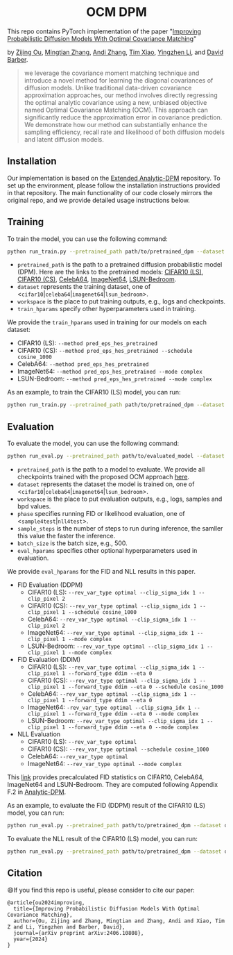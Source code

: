<h1 align="center">OCM DPM</h1>

This repo contains PyTorch implementation of the paper "[Improving Probabilistic Diffusion Models With Optimal Covariance Matching](https://arxiv.org/abs/2406.10808)"

by [Zijing Ou](https://j-zin.github.io/), [Mingtian Zhang](https://mingtian.ai/), [Andi Zhang](https://andi.ac/), [Tim Xiao](https://timx.me/), [Yingzhen Li](http://yingzhenli.net/home/en/), and [David Barber](http://web4.cs.ucl.ac.uk/staff/D.Barber/pmwiki/pmwiki.php).

> we leverage the covariance moment matching technique and introduce a novel method for learning the diagonal covariances of diffusion models. Unlike traditional data-driven covariance approximation approaches, our method involves directly regressing the optimal analytic covariance using a new, unbiased objective named Optimal Covariance Matching (OCM). This approach can significantly reduce the approximation error in covariance prediction. We demonstrate how our method can substantially enhance the sampling efficiency, recall rate and likelihood of both diffusion models and latent diffusion models.

## Installation

Our implementation is based on the [Extended Analytic-DPM](https://github.com/baofff/Extended-Analytic-DPM) repository. To set up the environment, please follow the installation instructions provided in that repository. The main functionality of our code closely mirrors the original repo, and we provide detailed usage instructions below.

## Training

To train the model, you can use the following command:

```bash
python run_train.py --pretrained_path path/to/pretrained_dpm --dataset dataset --workspace path/to/working_directory $train_hparams
```

* `pretrained_path` is the path to a pretrained diffusion probabilistic model (DPM). Here are the links to the pretrained models:
  [CIFAR10 (LS)](https://drive.google.com/file/d/1rhZBWUDK3_q37Iac3sXq6WnxR_OHhPyI/view), [CIFAR10 (CS)](https://drive.google.com/file/d/1ONNLpqPDLr4NesC0TfVZ3dCyaVBu7Xw0/view), [CelebA64](https://drive.google.com/file/d/1bGQGTsFOnqQ2z3FN5rdkj1FPN1_5nYF4/view), [ImageNet64](https://drive.google.com/file/d/1evlXbMOg55y2BIjiALcD6Smbm07k7XGW/view), [LSUN-Bedroom](https://drive.google.com/file/d/1fVxn3C5uaXdZM4cc8WnQ6GXexS5-274k/view).
* `dataset` represents the training dataset, one of <`cifar10`|`celeba64`|`imagenet64`|`lsun_bedroom`>.
* `workspace` is the place to put training outputs, e.g., logs and checkpoints.
* `train_hparams` specify other hyperparameters used in training. 

We provide the `train_hparams` used in training for our models on each dataset:

  * CIFAR10 (LS): `--method pred_eps_hes_pretrained`
  * CIFAR10 (CS): `--method pred_eps_hes_pretrained --schedule cosine_1000`
  * CelebA64: `--method pred_eps_hes_pretrained`
  * ImageNet64: `--method pred_eps_hes_pretrained --mode complex`
  * LSUN-Bedroom: `--method pred_eps_hes_pretrained --mode complex`

As an example, to train the CIFAR10 (LS) model, you can run:

```bash
python run_train.py --pretrained_path path/to/pretrained_dpm --dataset cifar10 --workspace path/to/working_directory --method pred_eps_hes_pretrained
```

## Evaluation

To evaluate the model, you can use the following command:

```bash
python run_eval.py --pretrained_path path/to/evaluated_model --dataset dataset --workspace path/to/working_directory --phase phase --sample_steps sample_steps --batch_size batch_size --method pred_eps_hes_pretrained $eval_hparams
```
* `pretrained_path` is the path to a model to evaluate. We provide all checkpoints trained with the proposed OCM approach [here](https://drive.google.com/drive/u/1/folders/10fIkU03aEc8qL4op01K9KFQ5sCpFOKym).
* `dataset` represents the dataset the model is trained on, one of <`cifar10`|`celeba64`|`imagenet64`|`lsun_bedroom`>.
* `workspace` is the place to put evaluation outputs, e.g., logs, samples and bpd values.
* `phase` specifies running FID or likelihood evaluation, one of <`sample4test`|`nll4test`>.
* `sample_steps` is the number of steps to run during inference, the samller this value the faster the inference.
* `batch_size` is the batch size, e.g., 500.
* `eval_hparams` specifies other optional hyperparameters used in evaluation.

We provide `eval_hparams` for the FID and NLL results in this paper.
- FID Evaluation (DDPM)
  * CIFAR10 (LS): `--rev_var_type optimal --clip_sigma_idx 1 --clip_pixel 2`
  * CIFAR10 (CS): `--rev_var_type optimal --clip_sigma_idx 1 --clip_pixel 1 --schedule cosine_1000`
  * CelebA64: `--rev_var_type optimal --clip_sigma_idx 1 --clip_pixel 2`
  * ImageNet64: `--rev_var_type optimal --clip_sigma_idx 1 --clip_pixel 1 --mode complex`
  * LSUN-Bedroom: `--rev_var_type optimal --clip_sigma_idx 1 --clip_pixel 1 --mode complex`
- FID Evaluation (DDIM)
  * CIFAR10 (LS): `--rev_var_type optimal --clip_sigma_idx 1 --clip_pixel 1 --forward_type ddim --eta 0`
  * CIFAR10 (CS): `--rev_var_type optimal --clip_sigma_idx 1 --clip_pixel 1 --forward_type ddim --eta 0 --schedule cosine_1000`
  * CelebA64: `--rev_var_type optimal --clip_sigma_idx 1 --clip_pixel 1 --forward_type ddim --eta 0`
  * ImageNet64: `-rev_var_type optimal --clip_sigma_idx 1 --clip_pixel 1 --forward_type ddim --eta 0 --mode complex`
  * LSUN-Bedroom: `--rev_var_type optimal --clip_sigma_idx 1 --clip_pixel 1 --forward_type ddim --eta 0 --mode complex`
- NLL Evaluation
  * CIFAR10 (LS): `--rev_var_type optimal`
  * CIFAR10 (CS): `--rev_var_type optimal --schedule cosine_1000`
  * CelebA64: `--rev_var_type optimal`
  * ImageNet64: `--rev_var_type optimal --mode complex`

This [link](https://drive.google.com/drive/folders/1aqSXiJSFRqtqHBAsgUw4puZcRqrqOoHx?usp=sharing) provides precalculated FID statistics on CIFAR10, CelebA64, ImageNet64 and LSUN-Bedroom. They are computed following Appendix F.2 in [Analytic-DPM](https://arxiv.org/abs/2201.06503).

As an example, to evaluate the FID (DDPM) result of the CIFAR10 (LS) model, you can run:
```bash
python run_eval.py --pretrained_path path/to/pretrained_dpm --dataset dataset --workspace path/to/working_directory --phase sample4test --sample_steps sample_steps --batch_size batch_size --method pred_eps_hes_pretrained --rev_var_type optimal --clip_sigma_idx 1 --clip_pixel 2
```

To evaluate the NLL result of the CIFAR10 (LS) model, you can run:
```bash
python run_eval.py --pretrained_path path/to/pretrained_dpm --dataset dataset --workspace path/to/working_directory --phase nll4test --sample_steps sample_steps --batch_size batch_size --method pred_eps_hes_pretrained --rev_var_type optimal
```

## Citation
:smile:If you find this repo is useful, please consider to cite our paper:
```
@article{ou2024improving,
  title={Improving Probabilistic Diffusion Models With Optimal Covariance Matching},
  author={Ou, Zijing and Zhang, Mingtian and Zhang, Andi and Xiao, Tim Z and Li, Yingzhen and Barber, David},
  journal={arXiv preprint arXiv:2406.10808},
  year={2024}
}
```
